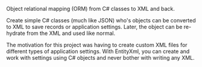 Object relational mapping (ORM) from C# classes to XML and back.

Create simple C# classes (much like JSON) who's objects can be converted to XML to save records or application settings. 
Later, the object can be re-hydrate from the XML and used like normal.

The motivation for this project was having to create custom XML files for different types of application settings. 
With EntityXml, you can create and work with settings using C# objects and never bother with writing any XML.
